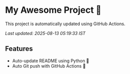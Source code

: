 # My Awesome Project 🚀

This project is automatically updated using GitHub Actions.

_Last updated: 2025-08-13 05:19:33 IST_

## Features
- Auto-update README using Python 🐍
- Auto Git push with GitHub Actions 🤖
